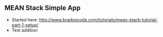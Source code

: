 ## MEAN Stack Simple App
* Started here: http://www.bradoncode.com/tutorials/mean-stack-tutorial-part-1-setup/
* Test addition